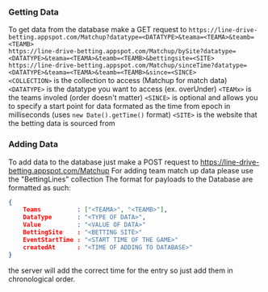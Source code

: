 ### Getting Data
To get data from the database make a GET request to
```https://line-drive-betting.appspot.com/Matchup?datatype=<DATATYPE>&teama=<TEAMA>&teamb=<TEAMB>```      
```https://line-drive-betting.appspot.com/Matchup/bySite?datatype=<DATATYPE>&teama=<TEAMA>&teamb=<TEAMB>&bettingsite=<SITE>```       
```https://line-drive-betting.appspot.com/Matchup/sinceTime?datatype=<DATATYPE>&teama=<TEAMA>&teamb=<TEAMB>&since=<SINCE>```        
```<COLLECTION>``` is the collection to access (Matchup for match data)
```<DATATYPE>``` is the datatype you want to access (ex. overUnder)
```<TEAMx>``` is the teams involed (order doesn't matter)
```<SINCE>``` is optional and allows you to specify a start point for data formated as the time from epoch in milliseconds (uses ```new Date().getTime()``` format)
```<SITE>``` is the website that the betting data is sourced from

### Adding Data
To add data to the database just make a POST request to https://line-drive-betting.appspot.com/Matchup
For adding team match up data please use the "BettingLines" collection
The format for payloads to the Database are formatted as such:

```json
{
    Teams          : ["<TEAMA>", "<TEAMB>"],
    DataType       : "<TYPE OF DATA>",
    Value          : "<VALUE OF DATA>"
    BettingSite    : "<BETTING SITE>"
    EventStartTime : "<START TIME OF THE GAME>"
    createdAt      : "<TIME OF ADDING TO DATABASE>"
}
```

the server will add the correct time for the entry so just add them in chronological order.
